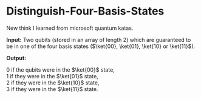 # Distinguish-Four-Basis-States
 New think I learned from microsoft quantum katas.


 **Input:** Two qubits (stored in an array of length 2) which are guaranteed to be in one of the four basis states ($\ket{00}, \ket{01}, \ket{10} or \ket{11}$).
 
**Output:** 

0 if the qubits were in the $\ket{00}$ state,<br>
1 if they were in the $\ket{01}$ state,<br>
2 if they were in the $\ket{10}$ state,<br>
3 if they were in the $\ket{11}$ state.<br>
